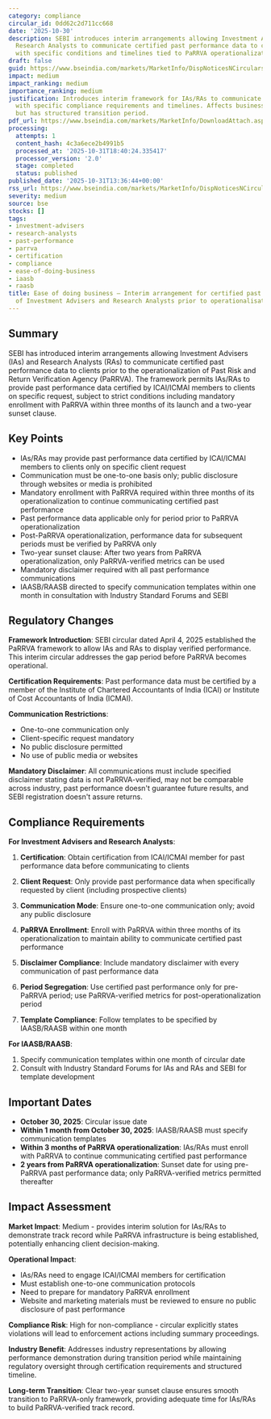 ```yaml
---
category: compliance
circular_id: 0dd62c2d711cc668
date: '2025-10-30'
description: SEBI introduces interim arrangements allowing Investment Advisers and
  Research Analysts to communicate certified past performance data to clients on request,
  with specific conditions and timelines tied to PaRRVA operationalization.
draft: false
guid: https://www.bseindia.com/markets/MarketInfo/DispNoticesNCirculars.aspx?Noticeid={CE52E80C-315E-4D1D-BE0E-2433D19CF041}&noticeno=20251031-47&dt=10/31/2025&icount=47&totcount=66&flag=0
impact: medium
impact_ranking: medium
importance_ranking: medium
justification: Introduces interim framework for IAs/RAs to communicate past performance
  with specific compliance requirements and timelines. Affects business operations
  but has structured transition period.
pdf_url: https://www.bseindia.com/markets/MarketInfo/DownloadAttach.aspx?id=20251031-47&attachedId=5899a2c3-a240-4894-8a69-e9df6960c7e8
processing:
  attempts: 1
  content_hash: 4c3a6ece2b4991b5
  processed_at: '2025-10-31T18:40:24.335417'
  processor_version: '2.0'
  stage: completed
  status: published
published_date: '2025-10-31T13:36:44+00:00'
rss_url: https://www.bseindia.com/markets/MarketInfo/DispNoticesNCirculars.aspx?Noticeid={CE52E80C-315E-4D1D-BE0E-2433D19CF041}&noticeno=20251031-47&dt=10/31/2025&icount=47&totcount=66&flag=0
severity: medium
source: bse
stocks: []
tags:
- investment-advisers
- research-analysts
- past-performance
- parrva
- certification
- compliance
- ease-of-doing-business
- iaasb
- raasb
title: Ease of doing business – Interim arrangement for certified past performance
  of Investment Advisers and Research Analysts prior to operationalisation of PaRRVA
---
```


## Summary

SEBI has introduced interim arrangements allowing Investment Advisers (IAs) and Research Analysts (RAs) to communicate certified past performance data to clients prior to the operationalization of Past Risk and Return Verification Agency (PaRRVA). The framework permits IAs/RAs to provide past performance data certified by ICAI/ICMAI members to clients on specific request, subject to strict conditions including mandatory enrollment with PaRRVA within three months of its launch and a two-year sunset clause.

## Key Points

- IAs/RAs may provide past performance data certified by ICAI/ICMAI members to clients only on specific client request
- Communication must be one-to-one basis only; public disclosure through websites or media is prohibited
- Mandatory enrollment with PaRRVA required within three months of its operationalization to continue communicating certified past performance
- Past performance data applicable only for period prior to PaRRVA operationalization
- Post-PaRRVA operationalization, performance data for subsequent periods must be verified by PaRRVA only
- Two-year sunset clause: After two years from PaRRVA operationalization, only PaRRVA-verified metrics can be used
- Mandatory disclaimer required with all past performance communications
- IAASB/RAASB directed to specify communication templates within one month in consultation with Industry Standard Forums and SEBI

## Regulatory Changes

**Framework Introduction**: SEBI circular dated April 4, 2025 established the PaRRVA framework to allow IAs and RAs to display verified performance. This interim circular addresses the gap period before PaRRVA becomes operational.

**Certification Requirements**: Past performance data must be certified by a member of the Institute of Chartered Accountants of India (ICAI) or Institute of Cost Accountants of India (ICMAI).

**Communication Restrictions**: 
- One-to-one communication only
- Client-specific request mandatory
- No public disclosure permitted
- No use of public media or websites

**Mandatory Disclaimer**: All communications must include specified disclaimer stating data is not PaRRVA-verified, may not be comparable across industry, past performance doesn't guarantee future results, and SEBI registration doesn't assure returns.

## Compliance Requirements

**For Investment Advisers and Research Analysts**:

1. **Certification**: Obtain certification from ICAI/ICMAI member for past performance data before communicating to clients

2. **Client Request**: Only provide past performance data when specifically requested by client (including prospective clients)

3. **Communication Mode**: Ensure one-to-one communication only; avoid any public disclosure

4. **PaRRVA Enrollment**: Enroll with PaRRVA within three months of its operationalization to maintain ability to communicate certified past performance

5. **Disclaimer Compliance**: Include mandatory disclaimer with every communication of past performance data

6. **Period Segregation**: Use certified past performance only for pre-PaRRVA period; use PaRRVA-verified metrics for post-operationalization period

7. **Template Compliance**: Follow templates to be specified by IAASB/RAASB within one month

**For IAASB/RAASB**:

1. Specify communication templates within one month of circular date
2. Consult with Industry Standard Forums for IAs and RAs and SEBI for template development

## Important Dates

- **October 30, 2025**: Circular issue date
- **Within 1 month from October 30, 2025**: IAASB/RAASB must specify communication templates
- **Within 3 months of PaRRVA operationalization**: IAs/RAs must enroll with PaRRVA to continue communicating certified past performance
- **2 years from PaRRVA operationalization**: Sunset date for using pre-PaRRVA past performance data; only PaRRVA-verified metrics permitted thereafter

## Impact Assessment

**Market Impact**: Medium - provides interim solution for IAs/RAs to demonstrate track record while PaRRVA infrastructure is being established, potentially enhancing client decision-making.

**Operational Impact**: 
- IAs/RAs need to engage ICAI/ICMAI members for certification
- Must establish one-to-one communication protocols
- Need to prepare for mandatory PaRRVA enrollment
- Website and marketing materials must be reviewed to ensure no public disclosure of past performance

**Compliance Risk**: High for non-compliance - circular explicitly states violations will lead to enforcement actions including summary proceedings.

**Industry Benefit**: Addresses industry representations by allowing performance demonstration during transition period while maintaining regulatory oversight through certification requirements and structured timeline.

**Long-term Transition**: Clear two-year sunset clause ensures smooth transition to PaRRVA-only framework, providing adequate time for IAs/RAs to build PaRRVA-verified track record.